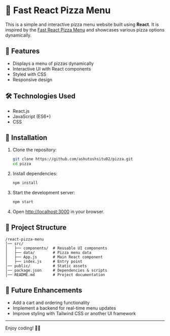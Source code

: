# 🍕 Fast React Pizza Menu

This is a simple and interactive pizza menu website built using **React**. It is inspired by the [Fast React Pizza Menu](https://fast-react-pizza-menu.netlify.app/) and showcases various pizza options dynamically.

## 🚀 Features

- Displays a menu of pizzas dynamically
- Interactive UI with React components
- Styled with CSS&#x20;
- Responsive design

## 🛠️ Technologies Used

- React.js
- JavaScript (ES6+)
- CSS

## 📌 Installation

1. Clone the repository:
   ```sh
   git clone https://github.com/ashutoshsitu02/pizza.git
   cd pizza
   ```
2. Install dependencies:
   ```sh
   npm install
   ```
3. Start the development server:
   ```sh
   npm start
   ```
4. Open [http://localhost:3000](http://localhost:3000) in your browser.

## 📂 Project Structure

```
/react-pizza-menu
│── src/
│   ├── components/  # Reusable UI components
│   ├── data/        # Pizza menu data
│   ├── App.js       # Main React component
│   ├── index.js     # Entry point
│── public/          # Static assets
│── package.json     # Dependencies & scripts
│── README.md        # Project documentation
```

## 📝 Future Enhancements

- Add a cart and ordering functionality
- Implement a backend for real-time menu updates
- Improve styling with Tailwind CSS or another UI framework

---

Enjoy coding! 🍕✨
